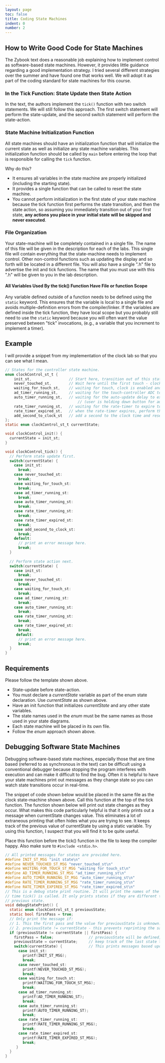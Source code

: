 ```yaml
---
layout: page
toc: false
title: Coding State Machines
indent: 0
number: 2
---
```


## How to Write Good Code for State Machines 

The Zybook text does a reasonable job explaining how to implement control as software-based state machines. However, it provides little guidance regarding a good implementation strategy. I tried several different strategies over the summer and have found one that works well. We will adopt it as part of the coding standard for state machines for this course. 

### In the Tick Function: State Update then State Action

In the text, the authors implement the `tick()` function with two switch statements. We will still follow this approach.  The first switch statement will perform the state-update, and the second switch statement will perform the state-action.

### State Machine Initialization Function 

All state machines should have an initialization function that will initialize the current state as well as initialize any state machine variables.  This initialization function should be called by `main` before entering the loop that is responsible for calling the `tick` function.

Why do this? 
  * It ensures all variables in the state machine are properly initialized (including the starting state).
  * It provides a single function that can be called to reset the state machine.
  * You cannot perform initialization in the first state of your state machine because the tick function first performs the state transition, and then the state action, so assuming you immediately transition out of your first state, **any actions you place in your initial state will be skipped and never executed**.



### File Organization 
Your state-machine will be completely contained in a single file. The name of this file will be given in the description for each of the labs. This single file will contain everything that the state-machine needs to implement control. Other non-control functions such as updating the display and so forth will be located in a different file. You will also have a single ".h" file to advertise the init and tick functions. The name that you must use with this ".h" will be given to you in the lab description.

#### All Variables Used By the tick() Function Have File or function Scope 
Any variable defined outside of a function needs to be defined using the `static` keyword. This ensures that the variable is local to a single file and avoids multiple-definition errors from the compiler/linker. If the variables are defined inside the tick function, they have local scope but you probably still need to use the `static` keyword because you will often want the value preserved between "tick" invocations, (e.g., a variable that you increment to implement a timer).


## Example 
I will provide a snippet from my implementation of the clock lab so that you can see what I mean.

```c
// States for the controller state machine.
enum clockControl_st_t {
	init_st,                 // Start here, transition out of this state on the first tick.
	never_touched_st,        // Wait here until the first touch - clock is disabled until set.
	waiting_for_touch_st,    // waiting for touch, clock is enabled and running.
	ad_timer_running_st,     // waiting for the touch-controller ADC to settle.
	auto_timer_running_st,   // waiting for the auto-update delay to expire 
                                 // (user is holding down button for auto-inc/dec)
	rate_timer_running_st,   // waiting for the rate-timer to expire to know when to perform the auto inc/dec.
	rate_timer_expired_st,   // when the rate-timer expires, perform the inc/dec function.
	add_second_to_clock_st   // add a second to the clock time and reset the ms counter.
};
static enum clockControl_st_t currentState;

void clockControl_init() {
  currentState = init_st;
}

void clockControl_tick() {  
  // Perform state update first.
  switch(currentState) {
    case init_st:
      break;
    case never_touched_st:
      break;
    case waiting_for_touch_st:
      break;
    case ad_timer_running_st:
      break;
    case auto_timer_running_st:
      break;
    case rate_timer_running_st:
      break;
    case rate_timer_expired_st:
      break;
    case add_second_to_clock_st:
      break;
    default:
      // print an error message here.
      break;
  }
  
  // Perform state action next.
  switch(currentState) {
    case init_st:
      break;
    case never_touched_st:
      break;
    case waiting_for_touch_st:
      break;
    case ad_timer_running_st:
      break;
    case auto_timer_running_st:
      break;
    case rate_timer_running_st:
      break;
    case rate_timer_expired_st:
      break;
     default:
      // print an error message here.
      break;
  }  
}
```

## Requirements 
Please follow the template shown above.
  - State-update before state-action.
  - You must declare a *currentState* variable as part of the enum state declaration. Use *currentState* as shown above.
  - Have an init function that initializes *currentState* and any other state variables.
  - The state names used in the *enum* must be the same names as those used in your state diagrams.
  - Each state machine will be placed in its own file.
  - Follow the *enum* approach shown above. 

## Debugging Software State Machines 
Debugging software-based state machines, especially those that are time based (referred to as synchronous in the text) can be difficult using a conventional debugger because stopping the program interferes with execution and can make it difficult to find the bug. Often it is helpful to have your state machines print out messages as they change state so you can watch state transitions occur in real-time.

The snippet of code shown below would be placed in the same file as the clock state-machine shown above. Call this function at the top of the tick function. The function shown below will print out state changes as they occur. What makes this code particularly helpful is that it only prints out a message when currentState changes value. This eliminates a lot of extraneous printing that often hides what you are trying to see. It keeps track of the previous value of currentState by using a static variable. Try using this function, I suspect that you will find it to be quite useful.

Place this function before the tick() function in the file to keep the compiler happy. Also make sure to `#include <stdio.h>`.

```c
// All printed messages for states are provided here.
#define INIT_ST_MSG "init state\n"
#define NEVER_TOUCHED_ST_MSG "never_touched_st\n"
#define WAITING_FOR_TOUCH_ST_MSG "waiting for touch_st\n"
#define AD_TIMER_RUNNING_ST_MSG "ad_timer_running_st\n"
#define AUTO_TIMER_RUNNING_ST_MSG "auto_timer_running_st\n"
#define RATE_TIMER_RUNNING_ST_MSG "rate_timer_running_st\n"
#define RATE_TIMER_EXPIRED_ST_MSG "rate_timer_expired_st\n"
// This is a debug state print routine. It will print the names of the states each
// time tick() is called. It only prints states if they are different than the
// previous state.
void debugStatePrint() {
  static enum clockControl_st_t previousState;
  static bool firstPass = true;
  // Only print the message if:
  // 1. This the first pass and the value for previousState is unknown.
  // 2. previousState != currentState - this prevents reprinting the same state name over and over.
  if (previousState != currentState || firstPass) {
    firstPass = false;                // previousState will be defined, firstPass is false.
    previousState = currentState;     // keep track of the last state that you were in.
    switch(currentState) {            // This prints messages based upon the state that you were in.
      case init_st:
        printf(INIT_ST_MSG);
        break;
      case never_touched_st:
        printf(NEVER_TOUCHED_ST_MSG);
        break;
      case waiting_for_touch_st:
        printf(WAITING_FOR_TOUCH_ST_MSG);
        break;
      case ad_timer_running_st:
        printf(AD_TIMER_RUNNING_ST);
        break;
      case auto_timer_running_st:
        printf(AUTO_TIMER_RUNNING_ST);
        break;
      case rate_timer_running_st:
        printf(RATE_TIMER_RUNNING_ST_MSG);
        break;
      case rate_timer_expired_st:
        printf(RATE_TIMER_EXPIRED_ST_MSG);
        break;
     }
  }
}
```